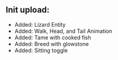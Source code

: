 ## Init upload:

* Added: Lizard Entity
* Added: Walk, Head, and Tail Animation
* Added: Tame with cooked fish
* Added: Breed with glowstone
* Added: Sitting toggle
